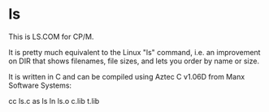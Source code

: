 # ls

This is LS.COM for CP/M.

It is pretty much equivalent to the Linux "ls" command, i.e. an improvement on DIR that shows filenames, file sizes, and lets you order by name or size.

It is written in C and can be compiled using Aztec C v1.06D from Manx Software Systems:

cc ls.c
as ls
ln ls.o c.lib t.lib


